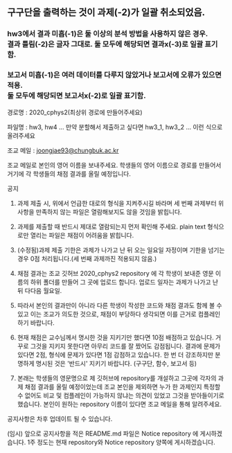 ## 구구단을 출력하는 것이 과제(-2)가 일괄 취소되었음.

### hw3에서 결과 미흡(-1)은 둘 이상의 분석 방법을 사용하지 않은 경우.</br>결과 틀림(-2)은 글자 그대로. 둘 모두에 해당되면 결과x(-3)로 일괄 표기함.
### 보고서 미흡(-1)은 여러 데이터를 다루지 않았거나 보고서에 오류가 있으면 적용.</br>둘 모두에 해당되면 보고서x(-2)로 일괄 표기함.

경로명 : 2020_cphys2(최상위 경로에 만들어주세요)

파일명 : hw3, hw4 … 만약 분할해서 제출하고 싶다면 hw3_1, hw3_2 … 이런 식으로 올려주세요

조교 메일 : joongjae93@chungbuk.ac.kr

조교 메일로 본인의 영어 이름을 보내주세요. 학생들의 영어 이름으로 경로를 만들어서 거기에 각 학생들의 채점 결과를 올릴 예정입니다.

공지

1. 과제 제출 시, 위에서 언급한 대로의 형식을 지켜주시길 바라며 세 번째 과제부터 위 사항을 만족하지 않는 파일은
   열람해보지도 않을 것임을 밝힙니다.

2. 과제를 제출할 때 반드시 제대로 열람되는지 먼저 확인해 주세요. plain text 형식으로만 열리는 파일은 채점이 어려움을 밝힙니다.

3. (수정됨)과제 제출 기한은 과제가 나가고 난 뒤 오는 일요일 자정이며 기한을 넘기는 경우 0점 처리됩니다.(세 번째 과제까진 적용되지 않음.)

4. 채점 결과는 조교 깃허브 2020_cphys2 repository 에 각 학생이 보내준 영문 이름의 하위 폴더를 만들어 그 곳에 업로드 합니다.
   업로드 일자는 과제가 나가고 난 뒤 다다음 월요일.

5. 따라서 본인의 결과만이 아니라 다른 학생이 작성한 코드와 채점 결과도 함께 볼 수  있고 이는 조교가 의도한 것으로, 채점이 부당하다 생각되면
   이를 근거로 컴플레인 하기 바랍니다.

6. 현재 채점은 교수님께서 명시한 것을 지키기만 했다면 10점 배점하고 있습니다. 거꾸로 그것을 지키지 못한다면 아무리 코드를 잘 짰어도
   감점됩니다. 결과에 문제가 있다면 2점, 형식에 문제가 있다면 1점 감점하고 있습니다. 한 번 더 강조하지만 분명하게 명시된 것은 '반드시'
   지키기 바랍니다. (구구단, 함수, 보고서 등)

7. 본래는 학생들의 영문명으로 제 깃허브에 repository를 개설하고 그곳에 각자의 과제 채점 결과를 올릴 예정이었는데 조교 본인을 제외하면
   누가 한 과제인지 특정할 수 없어도 비교 및 컴플레인이 가능하지 않냐는 의견이 있었고 그것을 받아들이기로 했습니다.
   본인이 원하는 repository 이름이 있다면 조교 메일을 통해 알려주세요.


공지사항은 차후 업데이트 될 수 있습니다.

(임시) 앞으로 공지사항을 적은 README.md 파일은 Notice repository 에 게시하겠습니다. 1주 정도는 현재 repository와 Notice repository 양쪽에 게시하겠습니다.
